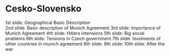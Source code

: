 # Cesko-Slovensko

1st slide: Geographical Basic Description  
2nd slide: Basic description of Munich Agreement
3rd slide: Importance of Munich Agreement 
4th slide: Hitlers intensions 
5th slide: Big social problems
6th slide: Tensions in Czech government
7th slide: Involments of other countries in munich agreement 
8th slide: 
9th slide:
10th slide: After the war 

